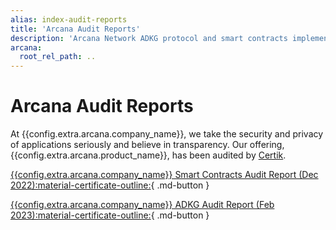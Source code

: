 ```yaml
---
alias: index-audit-reports
title: 'Arcana Audit Reports'
description: 'Arcana Network ADKG protocol and smart contracts implementation have been audited for security and cryptographic vulnerabilities, limitatiosns.'
arcana:
  root_rel_path: ..
---
```


#   Arcana Audit Reports

At {{config.extra.arcana.company_name}}, we take the security and privacy of applications seriously and believe in transparency. Our offering, {{config.extra.arcana.product_name}}, has been audited by [Certik](https://www.certik.com/).

[{{config.extra.arcana.company_name}} Smart Contracts Audit Report (Dec 2022):material-certificate-outline:](https://github.com/arcana-network/audit-reports/blob/main/REP-final-20221228T082421Z.pdf){ .md-button }

[{{config.extra.arcana.company_name}} ADKG Audit Report (Feb 2023):material-certificate-outline:](https://github.com/arcana-network/audit-reports/blob/main/REP-final-20230228T054948Z.pdf){ .md-button }

